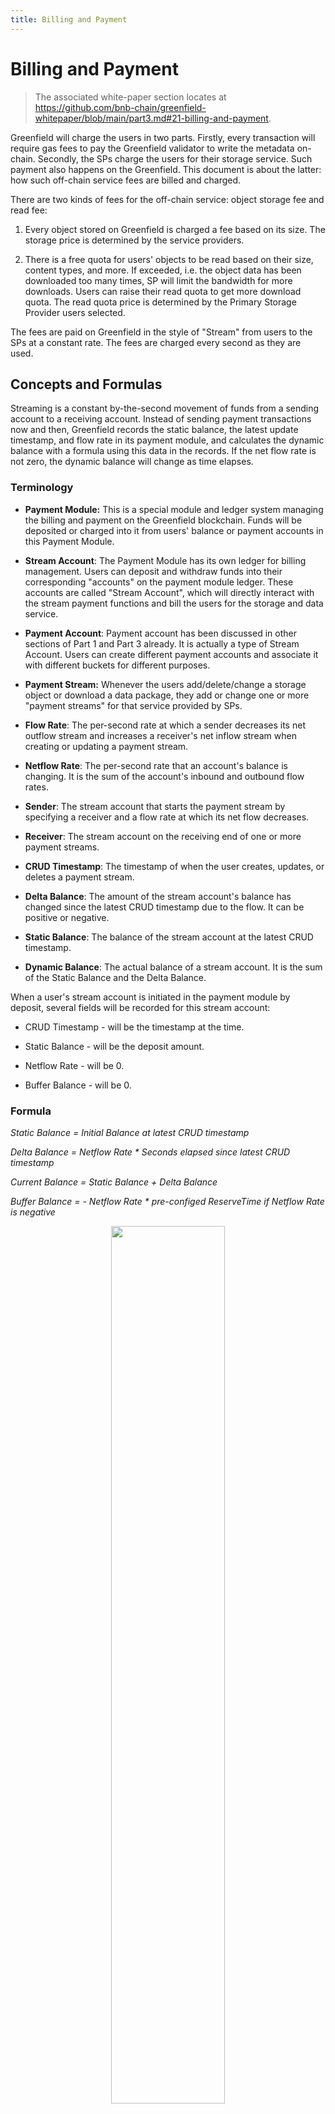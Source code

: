 ```yaml
---
title: Billing and Payment
---
```


# Billing and Payment

> The associated white-paper section locates at <https://github.com/bnb-chain/greenfield-whitepaper/blob/main/part3.md#21-billing-and-payment>.

Greenfield will charge the users in two parts. Firstly, every
transaction will require gas fees to pay the Greenfield validator to
write the metadata on-chain. Secondly, the SPs charge the users for
their storage service. Such payment also happens on the Greenfield. This
document is about the latter: how such off-chain service fees are billed
and charged.

There are two kinds of fees for the off-chain service: object storage
fee and read fee:

1. Every object stored on Greenfield is charged a fee based on its
   size. The storage price is determined by the service providers.

2. There is a free quota for users' objects to be read based on their
   size, content types, and more. If exceeded, i.e. the object data
   has been downloaded too many times, SP will limit the bandwidth
   for more downloads. Users can raise their read quota to
   get more download quota. The read quota price is determined by the
   Primary Storage Provider users selected.

The fees are paid on Greenfield in the style of
"Stream" from users to the SPs at a constant rate. The fees are charged
every second as they are used.

## Concepts and Formulas

Streaming is a constant by-the-second movement of funds from a sending
account to a receiving account. Instead of sending payment transactions
now and then, Greenfield records the static balance, the latest update
timestamp, and flow rate in its payment module, and calculates the
dynamic balance with a formula using this data in the records. If the
net flow rate is not zero, the dynamic balance will change as time
elapses.

### Terminology

- **Payment Module:** This is a special module and ledger system
  managing the billing and payment on the Greenfield blockchain.
  Funds will be deposited or charged into it from users' balance or
  payment accounts in this Payment Module.

- **Stream Account**: The Payment Module has its own ledger for
  billing management. Users can deposit and withdraw funds into
  their corresponding "accounts" on the payment module ledger. These
  accounts are called "Stream Account", which will directly interact
  with the stream payment functions and bill the users for the
  storage and data service.

- **Payment Account**: Payment account has been discussed in other
  sections of Part 1 and Part 3 already. It is actually a type of
  Stream Account. Users can create different payment accounts and
  associate it with different buckets for different purposes.

- **Payment Stream:** Whenever the users add/delete/change a storage
  object or download a data package, they add or change one or more
  "payment streams" for that service provided by SPs.

- **Flow Rate**: The per-second rate at which a sender decreases its
  net outflow stream and increases a receiver's net inflow stream
  when creating or updating a payment stream.

- **Netflow Rate**: The per-second rate that an account's balance is
  changing. It is the sum of the account's inbound and outbound
  flow rates.

- **Sender**: The stream account that starts the payment stream by
  specifying a receiver and a flow rate at which its net flow
  decreases.

- **Receiver**: The stream account on the receiving end of one or more payment streams.

- **CRUD Timestamp**: The timestamp of when the user creates, updates,
  or deletes a payment stream.

- **Delta Balance**: The amount of the stream account's balance has
  changed since the latest CRUD timestamp due to the flow. It can be
  positive or negative.

- **Static Balance**: The balance of the stream account at the latest
  CRUD timestamp.

- **Dynamic Balance**: The actual balance of a stream account. It is
  the sum of the Static Balance and the Delta Balance.

When a user's stream account is initiated in the payment module by
deposit, several fields will be recorded for this stream account:

- CRUD Timestamp - will be the timestamp at the time.

- Static Balance - will be the deposit amount.

- Netflow Rate - will be 0.

- Buffer Balance - will be 0.

### Formula

*Static Balance = Initial Balance at latest CRUD timestamp*

*Delta Balance = Netflow Rate \* Seconds elapsed since latest CRUD timestamp*

*Current Balance = Static Balance + Delta Balance*

*Buffer Balance = - Netflow Rate \* pre-configed ReserveTime if Netflow Rate is negative*

<div align="center"><img src="https://github.com/bnb-chain/greenfield-whitepaper/blob/main/assets/21.1%20How%20a%20User%20Receives%20Inflow%20and%20Outflow%20of%20Funds.jpg"  height="60%" width="60%"></div>
<div align="center"><i>Figure 21.1 How a User Receives Inflow and Outflow of Funds</i></div>

Every time a user creates, updates, or deletes a payment stream, many
variables in the above formulas will be updated and the users' stream accounts in the
payment module will be settled.

- The net flow for the user's stream account in the payment module
  will be re-calculated to net all of its inbound and outbound flow
  rates by adding/removing the new payment stream against the
  current NetFlow Rate. E.g. when a user creates a new object whose
  price is \$0.4/month, its NetFlow Rate will add -\$0.4/month.

- If the NetFlow rate is negative, the associated amount of BNB will
  be reserved in a buffer balance. It is used to avoid the dynamic
  balance becoming negative. When the dynamic balance becomes under
  the threshold, the account will be forced settled.

- CRUD Timestamp will become the current timestamp.

- Static Balance will be re-calculated. The previous dynamic balance
  will be settled. The new static Balance will be the Current
  Balance plus the change of the Buffer Balance.

## Key Workflow

### Deposit and Withdrawal

All users(including SPs) can deposit and withdraw BNB in the payment
module. The StaticBalance in the StreamPayment data struct will be
"settled" first: the CRUDTimeStamp will be updated and StaticBalance
will be netted with DeltaBalance. Then the deposit and withdrawal number
will try to add/reduce the StaticBalance in the record. If the static
balance is less than the withdrawal amount, the withdrawal will fail.

Deposit/withdrawal via cross-chain will also be supported to enable
users to deposit/withdraw from BSC directly.

Specifically, the payment deposit can be triggered automatically during
the creation of objects or the addition of data packages. As long as
users have assets in their address accounts and payment accounts, the
payment module may directly charge the users by moving the funds from
address accounts.

### Payment Stream

Payment streams are flowing in one direction. Whenever the users deposit
from their address accounts into the stream accounts (including users'
default stream account and created payment accounts), the funds first go
from the users' address accounts to a system account maintained by the
Payment Module, although the fund size and other payment parameters will
be recorded on the users' stream account, i.e. the StreamPayment record,
in the Payment Module ledger. When the payment is settled, the funds
will go from the system account to SPs' address accounts according to
their in-flow calculation.

Every time users do the actions below, their StreamRecord will
be updated:

- Creating an object will create new streams to the SPs

- Deleting an object will delete associated streams to the SPs

- Adjusting the read quota will
  create/delete/update the associated streams

### Forced Settlement

If a user doesn't deposit for a long time, his previous deposit may be
all used up for the stored objects. Greenfield has a forced settlement
mechanism to ensure enough funds are secured for further service fees.

There are two configurations, ReserveTime and ForcedSettleTime. Let's say
7 days and 1 day. If a user wants to store an object at the price of
approximately $0.1 per month($0.00000004/second), he must reserve fees
for 7 days in buffer balance, which is `$0.00000004 * 7 * 86400 =
$0.024192`. If the user deposits $1 initially, the stream payment
record will be as below.

- CRUD Timestamp: 100

- Static Balance: $0.975808

- Netflow Rate: -$0.00000004/sec

- Buffer Balance: $0.024192

After 10000 seconds, the dynamic balance of the user is `0.975808 - 10000 * 0.00000004 = 0.975408`.

After 24395200 seconds(approximately 282 days), the dynamic balance of
the user will become negative. Users should have some alarms for such
events that remind them to supply more funds in time.

If no more funds are supplied and the dynamic balance plus buffer
balance is under the forced settlement threshold, the account will be
forcibly settled. All payment streams of the account will be closed and
the account will be marked as out of balance. The download speed for all
objects associated with the account or payment account will be
downgraded. The objects will be deleted by the SPs if no fund is
provided within the predefined threshold.

The forced settlement will also charge some fees which is another
incentive for users to replenish funds proactively.

Let's say the ForceSettlementTime is 1 day. After 24913601
seconds(approximately 288 days), the dynamic balance becomes `0.975808 -
24913601 *0.00000004 = -0.02073604`, plus the buffer balance is
$0.00345596. The forced settlement threshold is `86400* 0.00000004 =
0.003456`. The forced settlement will be triggered, and the record of the
user will become as below:

- CRUD Timestamp: 24913701

- Static Balance: \$0

- Netflow Rate: \$0/sec

- Buffer Balance: \$0

The validators will get the remaining $0.00345596 as a reward. The
account will be marked as "frozen" and his objects get downgraded
by SPs.

Every time a stream record is updated, Greenfield calculates the time
when the account will be out of balance. So Greenfield can keep an
on-chain list to trace the timestamps for the potential forced
settlement. The list will be checked by the end of every block
processing. When the block time passes the forced settlement timestamp,
the settlement of the associated stream accounts will be triggered
automatically.

### Payment Account

Payment account is a special "Stream Account" type in the Payment
Module. Users can create multiple payment accounts and have the
permission to link buckets to different payment accounts to pay for
storage and data package.

The payment accounts have the below traits:

- Every user can create multiple payment accounts. The payment
  accounts created by the user are recorded with a map on the
  Greenfield blockchain.

- The address format of the payment account is the same as normal
  accounts. It's derived by the hash of the user address and
  payment account index. The payment account only exists in the
  storage payment module. Users can deposit into, withdraw from and
  query the balance of payment accounts in the payment module, which
  means payment accounts cannot be used for transfer or staking.

- Users can only associate their buckets with their payment accounts
  to pay for storage and bandwidth. Users cannot associate their own
  buckets with others' payment accounts, and users cannot associate
  others' buckets with their own payment accounts.

- The owner of a payment account is the user who creates it. The owner
  can set it non-refundable. It's a one-way setting and can not be
  revoked. Thus, users can set some objects as "public goods" which
  can receive donations for storage and bandwidth while preserving
  the ownership.

### Account Freeze and Resume

If a payment account is out of balance, it will be settled and set a
flag as out of balance.

The NetflowRate will be set to 0, while the current settings of the
stream pay will be backed up in another data structure. The download
speed for all objects under this account will be downgraded.

If someone deposits into a frozen account and the static balance is
enough for reserved fees, the account will be resumed automatically. The
stream pay will be recovered from the backup.

During the OutOfBalance period, no objects can be associated with this
payment account again, which results in no object can be created under
the bucket associated with the account.

If the associated object is deleted, the backup stream pay settings will
be changed accordingly to ensure it reflects the latest once the account
is resumed.

### Storage Fee Price and Adjustment

The storage fee prices are determined by the SPs who supply the storage service.
The cost of the SPs are composed of 3 parts:
- The primary SP will store the whole object file.
- The secondary SPs will store part of the object file as a replica.
- The primary SP will supply all the download requests of the object.

There are 3 different on-chain prices.
- Primary SP Store Price
- Primary SP Read Price
- Secondary SP Store Price

Every SP can set their own store price and read price via on-chain transactions.
While the secondary SP store price is calculated by averaging all SPs' store price.

The unit of price is a decimal, which indicates wei BNB per byte per second.
E.g. the price is 0.027, means approximately $0.022 / GB / Month.
(`0.027 * (30 * 86400) * (1024 * 1024 * 1024) * 300 / 10 ** 18 ≈ 0.022`, assume the BNB price is 300 USD) 

The storage fees are calculated and charged in bucket level.
The store price and read price is up to the SP of bucket.
The secondary store price is stored in the chain state and the same for all buckets.
The total size of all objects and per secondary SP served size in a bucket will be recorded in the bucket metadata.
The charge size will be used instead of the real size, e.g. files under 1KB will be charged as 1KB to cover the cost. 
The payment bill will be calculated by the size statistics and prices, and it will be charged from
the stream account specified in the bucket to the SPs.

## State

The payment module keeps state of the following primary objects:
- The stream payment ledger.
- The payment accounts and total account created by users.
- An AutoSettleRecord list to keep track of the auto-settle timestamp of the stream accounts.

In addition, the payment module keeps the following indexes to manage the aforementioned state:

- StreamRecord Index. `address -> StreamRecord`
- PaymentAccount Index. `address -> PaymentAccount`
- PaymentAccountCount Index. `address -> PaymentAccountCount`
- AutoSettleRecord Index. `settle-timestamp | address -> 0`

```
message StreamRecord {
  string account = 1 [(cosmos_proto.scalar) = "cosmos.AddressString"];
  int64 crud_timestamp = 2;
  string netflow_rate = 3 [
    (cosmos_proto.scalar) = "cosmos.Int",
    (gogoproto.customtype) = "github.com/cosmos/cosmos-sdk/types.Int",
    (gogoproto.nullable) = false
  ];
  string staticBalance = 4 [
    (cosmos_proto.scalar) = "cosmos.Int",
    (gogoproto.customtype) = "github.com/cosmos/cosmos-sdk/types.Int",
    (gogoproto.nullable) = false
  ];
  string bufferBalance = 5 [
    (cosmos_proto.scalar) = "cosmos.Int",
    (gogoproto.customtype) = "github.com/cosmos/cosmos-sdk/types.Int",
    (gogoproto.nullable) = false
  ];
  string lockBalance = 6 [
    (cosmos_proto.scalar) = "cosmos.Int",
    (gogoproto.customtype) = "github.com/cosmos/cosmos-sdk/types.Int",
    (gogoproto.nullable) = false
  ];
  int32 status = 7;
  int64 settleTimestamp = 8;
  repeated OutFlow outFlows = 9 [(gogoproto.nullable) = false];
}

message PaymentAccount {
  string addr = 1 [(cosmos_proto.scalar) = "cosmos.AddressString"];
  string owner = 2 [(cosmos_proto.scalar) = "cosmos.AddressString"];
  bool refundable = 3;
}

message PaymentAccountCount {
  string owner = 1 [(cosmos_proto.scalar) = "cosmos.AddressString"];
  uint64 count = 2;
}

message AutoSettleRecord {
  int64 timestamp = 1;
  string addr = 2 [(cosmos_proto.scalar) = "cosmos.AddressString"];
}
```

## Parameters

The payment module contains the following parameters,
they can be updated with governance.

```
message Params {
  // Time duration which the buffer balance need to be reserved for NetOutFlow e.g. 6 month
  uint64 reserve_time = 1 [(gogoproto.moretags) = "yaml:\"reserve_time\""];
  // The maximum number of payment accounts that can be created by one user
  uint64 payment_account_count_limit = 2 [(gogoproto.moretags) = "yaml:\"payment_account_count_limit\""];
  // Time duration threshold of forced settlement.
  // If dynamic balance is less than NetOutFlowRate * forcedSettleTime, the account can be forced settled.
  uint64 forced_settle_time = 3 [(gogoproto.moretags) = "yaml:\"forced_settle_time\""];
  // the maximum number of accounts that will be forced settled in one block
  uint64 max_auto_force_settle_num = 4 [(gogoproto.moretags) = "yaml:\"max_auto_force_settle_num\""];
  // The denom of fee charged in payment module
  string fee_denom = 5 [(gogoproto.moretags) = "yaml:\"fee_denom\""];
}
```

|             Key             |  Type  |       Example       |
|:---------------------------:|:------:|:-------------------:|
|        reserve_time         | uint64 | 15552000 (180 days) |
| payment_account_count_limit | uint64 |         200         |
|     forced_settle_time      | uint64 |   604800 (7 days)   |
|  max_auto_force_settle_num  | uint64 |         100         |
|          fee_denom          | string |         BNB         |

## Keepers

The payment module keeper provides access to query the parameters,
payment account owner, storage price and several ways to update the ledger.

Currently, it's only used by the storage module.

```
type PaymentKeeper interface {
	GetParams(ctx sdk.Context) paymenttypes.Params
	IsPaymentAccountOwner(ctx sdk.Context, addr string, owner string) bool
	GetStoragePrice(ctx sdk.Context, params paymenttypes.StoragePriceParams) (price paymenttypes.StoragePrice, err error)
	ApplyFlowChanges(ctx sdk.Context, from string, flowChanges []paymenttypes.OutFlow) (err error)
	ApplyUserFlowsList(ctx sdk.Context, userFlows []paymenttypes.UserFlows) (err error)
	UpdateStreamRecordByAddr(ctx sdk.Context, change *paymenttypes.StreamRecordChange) (ret *paymenttypes.StreamRecord, err error)
}
```

## Messages

### MsgCreatePaymentAccount

Used to create new payment account for a user.

```
message MsgCreatePaymentAccount {
  option (cosmos.msg.v1.signer) = "creator";

  // creator is the address of the stream account that created the payment account
  string creator = 1 [(cosmos_proto.scalar) = "cosmos.AddressString"];
}
```

### MsgDeposit

Used to deposit to a stream account.

```
message MsgDeposit {
  option (cosmos.msg.v1.signer) = "creator";

  // creator is the message signer for MsgDeposit and the address of the account to deposit from
  string creator = 1 [(cosmos_proto.scalar) = "cosmos.AddressString"];
  // to is the address of the account to deposit to
  string to = 2 [(cosmos_proto.scalar) = "cosmos.AddressString"];
  // amount is the amount to deposit
  string amount = 3 [
    (cosmos_proto.scalar) = "cosmos.Int",
    (gogoproto.customtype) = "github.com/cosmos/cosmos-sdk/types.Int",
    (gogoproto.nullable) = false
  ];
}
```

### MsgWithdraw

Used to withdraw from a stream account.

```
message MsgWithdraw {
  option (cosmos.msg.v1.signer) = "creator";

  // creator is the message signer for MsgWithdraw and the address of the receive account
  string creator = 1 [(cosmos_proto.scalar) = "cosmos.AddressString"];
  // from is the address of the account to withdraw from
  string from = 2 [(cosmos_proto.scalar) = "cosmos.AddressString"];
  // amount is the amount to withdraw
  string amount = 3 [
    (cosmos_proto.scalar) = "cosmos.Int",
    (gogoproto.customtype) = "github.com/cosmos/cosmos-sdk/types.Int",
    (gogoproto.nullable) = false
  ];
}
```

### MsgDisableRefund

Used to make a stream account non-refundable.

```
message MsgDisableRefund {
  option (cosmos.msg.v1.signer) = "owner";

  // owner is the message signer for MsgDisableRefund and the address of the payment account owner
  string owner = 1 [(cosmos_proto.scalar) = "cosmos.AddressString"];
  // addr is the address of the payment account to disable refund
  string addr = 2 [(cosmos_proto.scalar) = "cosmos.AddressString"];
}
```
